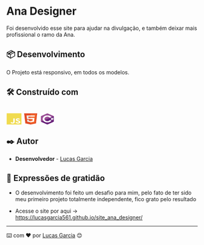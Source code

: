 # Ana Designer

Foi desenvolvido esse site para ajudar na divulgação, e também deixar mais profissional o ramo da Ana.


## 📦 Desenvolvimento

O Projeto está responsivo, em todos os modelos.



## 🛠️ Construído com

<div style="display: inline_block"><br>
  <img align="center" alt="Lucas-Js" height="30" width="40" src="https://raw.githubusercontent.com/devicons/devicon/master/icons/javascript/javascript-plain.svg">
  <img align="center" alt="Lucas-HTML" height="30" width="40" src="https://raw.githubusercontent.com/devicons/devicon/master/icons/html5/html5-original.svg">
  <img align="center" alt="Lucas-CSS" height="30" width="40" src="https://raw.githubusercontent.com/devicons/devicon/master/icons/csharp/csharp-original.svg">
</div> 
 

## ✒️ Autor

* **Desenvolvedor**  - [Lucas Garcia](https://github.com/lucasgarcia561)


## 🎁 Expressões de gratidão

* O desenvolvimento foi feito um desafio para mim, pelo fato de ter sido meu primeiro projeto totalmente independente, fico grato pelo resultado

* Acesse o site por aqui -> https://lucasgarcia561.github.io/site_ana_designer/

---
⌨️ com ❤️ por [Lucas Garcia](https://github.com/lucasgarcia561) 😊

